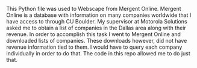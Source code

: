 This Python file was used to Webscape from Mergent Online. Mergent Online is a database with information on many companies worldwide that I have access to through CU Boulder.
My supervisor at Motorola Solutions asked me to obtain a list of companies in the Dallas area along with their revenue. In order to accomplish this task I went to Mergent Online and downloaded lists of companies. These downloads however, did not have revenue information tied to them.
I would have to query each company individually in order to do that. The code in this repo allowed me to do just that.